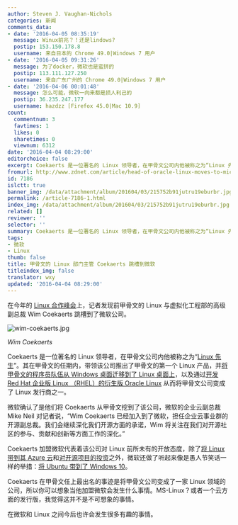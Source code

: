 ```yaml
---
author: Steven J. Vaughan-Nichols
categories: 新闻
comments_data:
- date: '2016-04-05 08:35:19'
  message: Winux前兆？！还是lindows?
  postip: 153.150.178.8
  username: 来自日本的 Chrome 49.0|Windows 7 用户
- date: '2016-04-05 09:31:26'
  message: 为了docker，微软也是蛮拼的
  postip: 113.111.127.250
  username: 来自广东广州的 Chrome 49.0|Windows 7 用户
- date: '2016-04-06 00:01:48'
  message: 怎么可能，微软一向来都是损人利己的
  postip: 36.235.247.177
  username: hazdzz [Firefox 45.0|Mac 10.9]
count:
  commentnum: 3
  favtimes: 1
  likes: 0
  sharetimes: 0
  viewnum: 6312
date: '2016-04-04 08:29:00'
editorchoice: false
excerpt: Coekaerts 是一位著名的 Linux 领导者，在甲骨文公司内他被称之为“Linux 先生”。
fromurl: http://www.zdnet.com/article/head-of-oracle-linux-moves-to-microsoft/
id: 7186
islctt: true
banner_img: /data/attachment/album/201604/03/215752b91jutru19eburbr.jpg
permalink: /article-7186-1.html
index_img: /data/attachment/album/201604/03/215752b91jutru19eburbr.jpg.thumb.jpg
related: []
reviewer: ''
selector: ''
summary: Coekaerts 是一位著名的 Linux 领导者，在甲骨文公司内他被称之为“Linux 先生”。
tags:
- 微软
- Linux
thumb: false
title: 甲骨文的 Linux 部门主管 Coekaerts 跳槽到微软
titleindex_img: false
translator: wxy
updated: '2016-04-04 08:29:00'
---
```


在今年的 [Linux 合作峰会](http://events.linuxfoundation.org/events/collaboration-summit)上，记者发现前甲骨文的 Linux 与虚拟化工程部的高级副总裁 Wim Coekaerts 跳槽到了微软公司。


![wim-coekaerts.jpg](/data/attachment/album/201604/03/215752b91jutru19eburbr.jpg)


*Wim Coekaerts*


Coekaerts 是一位著名的 Linux 领导者，在甲骨文公司内他被称之为“[Linux 先生](http://www.zdnet.com/article/mr-linux-treads-a-narrow-path/)”。其在甲骨文的任期内，带领该公司推出了甲骨文的第一个 Linux 产品，并[将甲骨文的程序员队伍从 Windows 桌面迁移到了 Linux 桌面上](http://www.zdnet.com/article/oracle-to-finish-linux-makeover-this-year/)，以及通过[开发 Red Hat 企业版 Linux （RHEL）的衍生版 Oracle Linux](http://www.baselinemag.com/c/a/Business-Intelligence/What-to-Make-of-Oracle-vs-Red-Hat) 从而将甲骨文公司变成了 Linux 发行商之一。


微软确认了是他们将 Coekaerts 从甲骨文挖到了该公司，微软的企业云副总裁 Mike Neil 对记者说，“Wim Coekaerts 已经加入到了微软，担任企业云事业群的开源副总裁。我们会继续深化我们开源方面的承诺，Wim 将关注在我们对开源社区的参与、贡献和创新等方面工作的深化。”


Coekaerts 加盟微软代表着该公司对 Linux 前所未有的开放态度，除了[将 Linux 带到其 Azure 云](/article-5889-1.html)和[对开源项目的投资](http://www.zdnet.com/article/linux-and-open-source-have-won-get-over-it/)之外，微软还做了听起来像是愚人节笑话一样的举措：[将 Ubuntu 带到了 Windows 10](/article-7177-1.html)。


Coekaerts 在甲骨文任上最出名的事迹是将甲骨文公司变成了一家 Linux 领域的公司，所以你可以想象当他加盟微软会发生什么事情。MS-Linux？或者一个云方面的发行版，我觉得这并不是不可想象的事情。


在微软和 Linux 之间今后也许会发生很多有趣的事情。